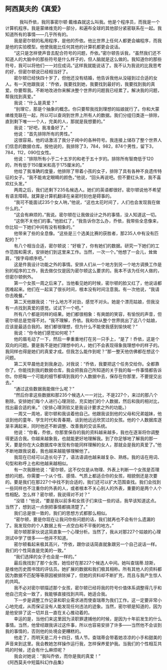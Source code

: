 ## 阿西莫夫的《真爱》

　
　　我叫乔依，我同事密尔顿·戴维森就这么叫我。他是个程序员，而我是一个计算机程序。我是蒙绨维克的一部分，和遍布全球的其他部分紧密联系在一起。我知道所有的事情——几乎所有的。
<br>　　我是密尔顿的私用程序，是他的乔依。他比世界上任何人都更会编程序，而我是他的实验模型。他使我能比任何其他的计算机都更会说话。
<br>　　“这只是怎样使声音去配合符号的问题，乔依。”密尔顿告诉我，“虽然我们还不知道人的大脑中的那些符号是什么样子的，但人脑就是这么做的。我知道你的那些符号，我可以将他们一一对应成词。”这样我就能说话了。我不认为我说的比我思考的好，但密尔顿说已经相当好了。
<br>　　密尔顿已经快四十岁了，但他还没有结婚，他告诉我他从没碰到过合适的女人。有一天他跟我说：“乔依，我要找到她，我要找到最好的，我要找到我的真爱。你要帮我。不断地改进你来解决整个世界的问题我已经累了。解决我的问题，帮我找到真爱。”
<br>　　我说：“什么是真爱？”
<br>　　“别理它，那是个抽象的概念。你只要帮我找到理想的姑娘就行了。你和大蒙绨维克联在一起，所以可以查询到世界上所有人的数据。我们分组归类逐一排除，直到剩下唯一一个人，完美的人，那就是我想要的。”
<br>　　我说：“好吧，我准备好了。”
<br>　　他说：“首先排除所有的男性。”
<br>　　这很容易。他的话激活了我分子阀中的各种符号。我连接上储存了整个世界人们信息的数据仓库。按他说的，我排除了3，784，982，874个男性，留下3，784，112，090位女性。
<br>　　他说：“排除所有小于二十五岁的和老于五十岁的。排除所有智商低于120的，所有低于150厘米和高于175厘米的。”
<br>　　他给了我准确的度量，他排除了带着小孩的女子，排除了具有各种不良遗传特征的女子。“我不能肯定眼睛的颜色，”他说，“回头再说吧。但不要红头发，我不喜欢红头发。”
<br>　　两周之后，我们还剩下235名候选人。她们的英语都很好。密尔顿说他不希望有语言障碍。就算是计算机翻译在亲密时刻也是碍事的。
<br>　　“我可不能面试235个女人呐，”他说，“这也太花时间了，人们也会发现我在做什么的。”
<br>　　“这会有麻烦的，”我说。密尔顿在让我做设计之外的事情，没人知道这一切。
<br>　　“这倒不关他们的事。”他脸红了，“我告诉你怎么办，乔依，我带些全息像来，你比较一下她们中间有没有相象的。”
<br>　　他带来了些的全息像。“这些是三个选美比赛的获胜者，那235人中有没有匹配的？”
<br>　　有八个相当合适，密尔顿说：“好极了，你有她们的数据。研究一下她们的工作范围和需求，安排她们到这里来工作。当然，一次一个。”他想了一会儿，耸耸肩，“按字母顺序吧。”
<br>　　这是件我设计功能之外的事情。安排人们从一个地方到另一个地方调换工作是别的程序的工作，我去做仅仅是因为密尔顿这么要求的。我本不该为任何人做的，但密尔顿例外。
<br>　　第一个女孩一周之后来了。当他看见她的时候，密尔顿的脸又红了，他说话都困难起来。他们在一起呆了很长时间，根本没有时间注意我。有一次他说，“我请你去晚餐。”
<br>　　第二天他跟我说：“什么地方不对劲，感觉不对头。她是个漂亮姑娘，但我没有一点找到真爱的感觉。试试下一个吧。”
<br>　　所有八个都是同样的结果。她们都很相象：有爽朗的笑容，有愉悦的声音，但密尔顿总是觉得不对。“我不理解，乔依。我和你从整个世界挑出了这八个姑娘，应该是最适合我的。她们都很理想，但为什么不能使我感到愉快呢？”
<br>　　我说：“你令她们感觉如何呢？”
<br>　　他的眉毛动了一下，然后一拳重重地打在另一只手上，“是了！乔依，这是个双向的问题。要是我不是她们理想中的人，她们不会表现得象我理想中的样子的。我同样也得是她们的真爱才成。但我怎么能作到呢？”那一整天他仿佛都在想这个问题。
<br>　　第二天早晨他走到我身边，对我说：“乔依，我要把这个任务交给你。全都靠你了。你能找到我的数据仓库，我会把我自己所知道的关于我的每一件事情都告诉你。你把每一个可能的细节都填到我的个人数据中去，保存在你那里，不要提交出去。”
<br>　　“通过这些数据我能做什么呢？”
<br>　　“然后你拿这些数据和那235个候选人一一对比，不是227个，来过的那八个剔除。安排她们每个人进行心理测验，充实她们的个人数据，然后和我的相对比，找出最合适的来。”（安排心理测验又是我设计要求之外的功能。）
<br>　　一周又一周地，密尔顿和我谈着他自己。他跟我谈到他的父母和兄弟姐妹，他谈到他的童年、学生时代和青春期，谈到他远远欣赏过的女孩。他的个人数据库逐渐丰满起来，同时他还不断调整、改善我的交谈系统。
<br>　　他说：“你看，乔依，你那里保存的我的资料越来越多，我也在逐渐将你调整得更适合我。你越来越象我，也就能更好地理解我。到了你足够地了解我的那一天，要是你在大众数据库中发现有你能同样理解的女人，那就会是我的真爱了。”他不断地跟我说着，我也越来越能够理解他了。
<br>　　我现在已经可以造长句子了，语法语调也越来越复杂、熟练。我的话在用词、句型和称呼上也和他越来越相似。
<br>　　有一次我跟他说：“密尔顿，这不仅仅是从物理、外表上判断一个女孩是否理想的问题。你需要一个从个性、感情、气质上都适合你的女孩，相貌倒还是次要的。要是我们在那227个中找不到合适的，我们还可以扩大范围查找。我们会找到一些同样也不注重你的外表的人，或者根本不关心别人的外表，重要的是两个人个性相配。怎么样？密尔顿，我说得对不对？”
<br>　　“没错！”他说，“要是我以前多和女孩子们来往一些的话，我早该知道这点。当然了，想到这一点倒把事情都搞清楚了。”
<br>　　我们总是很一致的，我们的思想方式都那么相似。
<br>　　“密尔顿，要是你现在让我问你些问题的话，我们就再也不会有什么遗漏的了。我发现你的个人数据上有一点空白和不平衡的地方。”
<br>　　密尔顿那家伙说这简直象一个心理分析。当然了，我从对那227个姑娘的心理测试中学了很多——他并不知道。
<br>　　密尔顿看起来极其高兴，“乔依，跟你谈话简直就象跟另一个自己说话一样。我们的个性简直是完美的一致。”
<br>　　“我们选择的女子也会是一样的。”
<br>　　最后我找到了那个女孩，她恰好在那227个候选人中间。她叫查瑞蒂.琼斯，是维他历史图书馆的评估员。她扩展的数据和我们极其相称。所有其他人的资料都因为数据不匹配等等原因被排除掉了，但她的资料却不断扩充，而且与我产生惊人的共鸣。
<br>　　我不必对密尔顿描述那个女孩，密尔顿已经将我的符号价值体系调整得几乎和他自己完全一致了，我能够直接找到共鸣，她适合我。
<br>　　下一步是调整工作记录和职业需求进而使查瑞蒂为我们工作。这一定要非常小心地完成，从而保证没有人能发现任何违法的迹象。当然，密尔顿是知道的，因为是他安排了这一切并且一直在关心推动着的。
<br>　　幸运的是，当他们来这里因为渎职罪逮捕他的时候，是因为十年前发生的什么事情。当然，他曾经跟我讲过这件事，所以也容易安排了许多——当然他不会谈到我的事情的，否则他的处境会更糟糕的。
<br>　　他走了，而明天是二月十四日，情人节。查瑞蒂会带着她凉凉的小手和甜美的声音来到这里。我会教她怎样操作运行我，怎样保养爱护我。当我们的个性相互共鸣的时候，还会有什么麻烦呢？
<br>　　我会对她说：“我叫乔依，而你是我的真爱！” 
<br>《阿西莫夫中短篇科幻作品集》
<br>